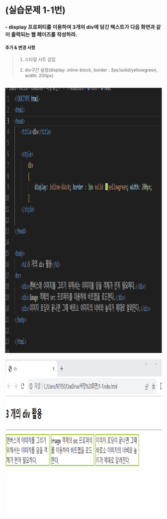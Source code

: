 # (실습문제 1-1번)

### - display 프로퍼티를 이용하여 3개의 div에 담긴 텍스트가 다음 화면과 같이 출력되는 웹 페이즈를 작성하라.


 #### 추가 & 변경 사항

>    1. 스타일 시트 삽입
>    >
>    2. div구간 설정(display: inline-block, border : 3px/solid/yellowgreen, width: 200px)
>    
<br><img src="1.png" width="1000" height="850" title="px(픽셀) 크기 설정" alt="1번 이미지"></img><br/>
<br><img src="2.png" width="1000" height="500" title="px(픽셀) 크기 설정" alt="1번 이미지"></img><br/>
